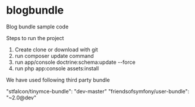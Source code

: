 # blogbundle
Blog bundle sample code

Steps to run the project

1) Create clone or download with git 
2) run composer update command 
3) run app/console doctrine:schema:update --force
4) run php app:console assets:install 



We have used following third party bundle

"stfalcon/tinymce-bundle": "dev-master"
"friendsofsymfony/user-bundle": "~2.0@dev"









